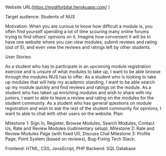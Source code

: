 Website URL(https://modiforbital.herokuapp.com/ )

Target audience: Students of NUS

Motivation: When you are curious to know how difficult a module is, you often find yourself spending a lot of time scouring many online forums trying to find others’ opinions on it. Imagine how convenient it will be to have one website where you can view modules, submit reviews and rating (out of 5), and even view the reviews and ratings left by other students.

User Stories:

As a student who has to participate in an upcoming module registration exercise and is unsure of what modules to take up, I want to be able browse through the modules NUS has to offer.
As a student who is looking to take up modules that will help my academic standing, I want to be able search up my module quickly and find reviews and ratings on the module.
As a student who has taken up enriching modules and wish to share with my juniors, I want to able to leave a review and rating on the modules for the student community.
As a student who has general questions on module registration and wish to ask the rest of the student community for opinions, I want to able to chat with other users on the website.
Plan:

Milestone 1: Sign In, Register, Browse Modules, Search Modules, Contact Us, Rate and Review Modules (rudimentary setup).
Milestone 2: Rate and Review Modules Page (with fixed UI), Discuss Chat
Milestone 3: Profile Page, Point System (based on reviews), Bug-Fixing
Tech Stack:

Frontend: HTML, CSS, JavaScript, PHP
Backend: SQL Database
